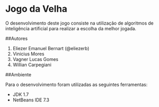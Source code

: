 Jogo da Velha
=============

O desenvolvimento deste jogo consiste na utilização de algoritmos de inteligência artificial para realizar a escolha da melhor jogada.

##Autores

1. Eliezer Emanuel Bernart (@eliezerb)
2. Vinicius Mores
3. Vagner Lucas Gomes
4. Willian Carpegiani

##Ambiente

Para o desenvolvimento foram utilizadas as seguintes ferramentas:
* JDK 1.7
* NetBeans IDE 7.3
